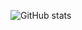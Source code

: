 ![GitHub stats](https://github-readme-stats.vercel.app/api?username=FrozenWelsor&show_icons=true&theme=radical)
